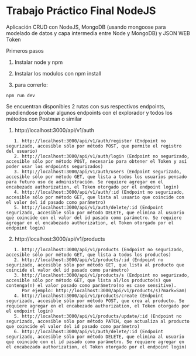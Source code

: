 # Trabajo Práctico Final NodeJS

Aplicación CRUD con NodeJS, MongoDB (usando mongoose para modelado de datos y capa intermedia entre Node y MongoDB) y JSON WEB Token

Primeros pasos

1. Instalar node y npm

2. Instalar los modulos con npm install

3. para correrlo:

```
npm run dev
```
Se encuentran disponibles 2 rutas con sus respectivos endpoints, puediendose probar algunos endpoints con el explorador y todos los métodos con Postman o similar

1. http://localhost:3000/api/v1/auth
```
   1. http://localhost:3000/api/v1/auth/register (Endpoint no segurizado, accesible sólo por método POST, que permite el registro del usuario)
   2. http://localhost:3000/api/v1/auth/login (Endpoint no segurizado, accesible sólo por método POST, necesario para obtener el Token y así poder usar los endpoints segurizados)
   3. http://localhost:3000/api/v1/auth/users (Endpoint segurizado, accesible sólo por método GET, que lista a todos los usuarios pensado para futuro uso de administración. Se requiere agregar en el encabezado authorization, el Token otorgado por el endpoint login)
   4. http://localhost:3000/api/v1/auth/:id (Endpoint no segurizado, accesible sólo por método GET, que lista al usuario que coincide con el valor del id pasado como parámetro)
   5. http://localhost:3000/api/v1/auth/delete/:id (Endpoint segurizado, accesible sólo por método DELETE, que elimina al usuario que coincide con el valor del id pasado como parámetro. Se requiere agregar en el encabezado authorization, el Token otorgado por el endpoint login)
```

2. http://localhost:3000/api/v1/products
```
   1. http://localhost:3000/api/v1/products (Endpoint no segurizado, accesible sólo por método GET, que lista a todos los productos)
   2. http://localhost:3000/api/v1/products/:id (Endpoint no segurizado, accesible sólo por método GET, que lista al producto que coincide el valor del id pasado como parámetro)
   3. http://localhost:3000/api/v1/products/s (Endpoint no segurizado, accesible sólo por método GET, que lista al/los producto(s) que contenga(n) el valor pasado como parámetro(no es case sensitive). 
      Por ejemplo: http://localhost:3000/api/v1/products/s)?mark=Sam)
   4. http://localhost:3000/api/v1/products/create (Endpoint segurizado, accesible sólo por método POST, que crea al producto. Se requiere agregar en el encabezado authorization, el Token otorgado por el endpoint login)
   5. http://localhost:3000/api/v1/products/update/:id (Endpoint no segurizado, accesible sólo por método PATCH, que actualiza al producto que coincide el valor del id pasado como parámetro)
   6. http://localhost:3000/api/v1/auth/delete/:id (Endpoint segurizado, accesible sólo por método DELETE, que elimina al usuario que coincide con el id pasado como parámetro. Se requiere agregar en el encabezado authorization, el Token otorgado por el endpoint login)
```
